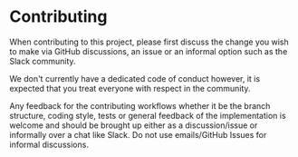 # Contributing

When contributing to this project, please first discuss the change you wish to make via GitHub discussions, an issue or an informal option such as the Slack community.

We don't currently have a dedicated code of conduct however, it is expected that you treat everyone with respect in the community.

Any feedback for the contributing workflows whether it be the branch structure, coding style, tests or general feedback of the implementation is welcome and should be brought up either as a discussion/issue or informally over a chat like Slack. Do not use emails/GitHub Issues for informal discussions.